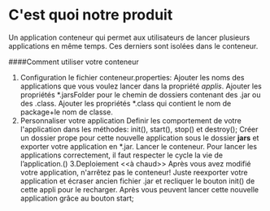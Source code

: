 
# C'est quoi notre produit
Un application conteneur qui permet aux utilisateurs de lancer plusieurs applications en même temps. Ces derniers sont isolées dans le conteneur.

####Comment utiliser votre conteneur
1. Configuration le fichier conteneur.properties:
		Ajouter les noms des applications que vous voulez lancer dans la propriété *applis*.
		Ajouter les propriétés *.jarsFolder pour le chemin de dossiers contenant des .jar ou des .class.
		Ajouter les propriétés *.class qui contient le nom de package+le nom de classe.
2. Personnaliser votre application
		Definir les comportement de votre l'application dans les méthodes: init(), start(), stop() et destroy();
		Créer un dossier prope pour cette nouvelle application sous le dossier **jars** et exporter votre application en *.jar.
		Lancer le conteneur.
		Pour lancer les applications correctement, il faut respecter le cycle la vie de l’application.()
3.Deploiement <<à chaud>>
		Après vous avez modifié votre application, n'arrêtez pas  le conteneur! Juste reexporter votre application et écraser ancien fichier .jar et recliquer le bouton init() de cette appli pour le recharger.
		Après vous peuvent lancer cette nouvelle application grâce au bouton start;
